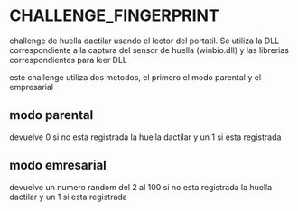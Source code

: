 # CHALLENGE_FINGERPRINT
<p>challenge de huella dactilar usando el lector del portatil. Se utiliza la DLL correspondiente a la captura del sensor de huella (winbio.dll) y las librerias correspondientes para leer DLL</p>
<p>este challenge utiliza dos metodos, el primero el modo parental y el empresarial </p>
<h2>modo parental</h2>
<p>devuelve 0 si no esta registrada la huella dactilar y un 1 si esta registrada</p>
<h2>modo emresarial</h2>
<p>devuelve un numero random del 2 al 100 si no esta registrada la huella dactilar y un 1 si esta registrada</p>
